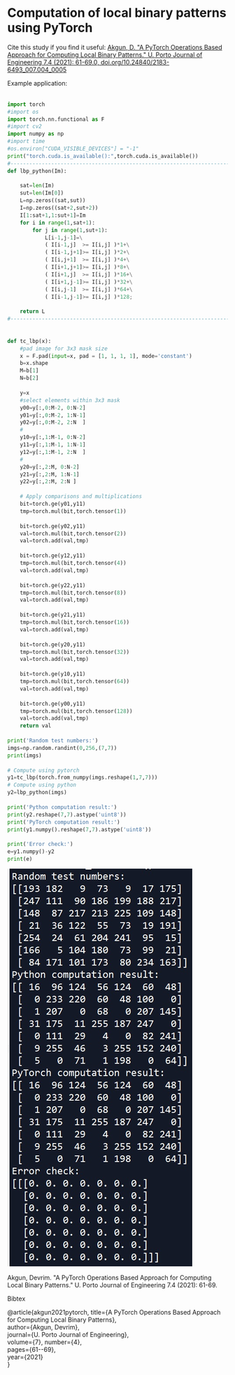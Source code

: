 # Computation of local binary patterns using PyTorch

Cite this study if you find it useful:
[Akgun, D. "A PyTorch Operations Based Approach for Computing Local Binary Patterns." U. Porto Journal of Engineering 7.4 (2021): 61-69.0,  doi.org/10.24840/2183-6493_007.004_0005 ](https://www.researchgate.net/publication/356572689_PyTorch_Operations_Based_Approach_for_Computing_Local_Binary_Patterns)

Example application:

```python

import torch
#import os
import torch.nn.functional as F
#import cv2
import numpy as np
#import time
#os.environ["CUDA_VISIBLE_DEVICES"] = "-1"
print("torch.cuda.is_available():",torch.cuda.is_available())
#------------------------------------------------------------------------------
def lbp_python(Im): 
    
    sat=len(Im)
    sut=len(Im[0])
    L=np.zeros((sat,sut))
    I=np.zeros((sat+2,sut+2)) 
    I[1:sat+1,1:sut+1]=Im
    for i in range(1,sat+1):
        for j in range(1,sut+1):
            L[i-1,j-1]=\
            ( I[i-1,j]  >= I[i,j] )*1+\
            ( I[i-1,j+1]>= I[i,j] )*2+\
            ( I[i,j+1]  >= I[i,j] )*4+\
            ( I[i+1,j+1]>= I[i,j] )*8+\
            ( I[i+1,j]  >= I[i,j] )*16+\
            ( I[i+1,j-1]>= I[i,j] )*32+\
            ( I[i,j-1]  >= I[i,j] )*64+\
            ( I[i-1,j-1]>= I[i,j] )*128;  
    
    return L
#------------------------------------------------------------------------------


def tc_lbp(x):
    #pad image for 3x3 mask size
    x = F.pad(input=x, pad = [1, 1, 1, 1], mode='constant')
    b=x.shape
    M=b[1]
    N=b[2]
    
    y=x
    #select elements within 3x3 mask 
    y00=y[:,0:M-2, 0:N-2]
    y01=y[:,0:M-2, 1:N-1]
    y02=y[:,0:M-2, 2:N  ]
    #     
    y10=y[:,1:M-1, 0:N-2]
    y11=y[:,1:M-1, 1:N-1]
    y12=y[:,1:M-1, 2:N  ]
    #
    y20=y[:,2:M, 0:N-2]
    y21=y[:,2:M, 1:N-1]
    y22=y[:,2:M, 2:N ]      
    
    # Apply comparisons and multiplications 
    bit=torch.ge(y01,y11)
    tmp=torch.mul(bit,torch.tensor(1))  
    
    bit=torch.ge(y02,y11)
    val=torch.mul(bit,torch.tensor(2))
    val=torch.add(val,tmp)    
    
    bit=torch.ge(y12,y11)
    tmp=torch.mul(bit,torch.tensor(4))
    val=torch.add(val,tmp)
    
    bit=torch.ge(y22,y11)
    tmp=torch.mul(bit,torch.tensor(8))   
    val=torch.add(val,tmp)
    
    bit=torch.ge(y21,y11)
    tmp=torch.mul(bit,torch.tensor(16))   
    val=torch.add(val,tmp)
    
    bit=torch.ge(y20,y11)
    tmp=torch.mul(bit,torch.tensor(32))   
    val=torch.add(val,tmp)
    
    bit=torch.ge(y10,y11)
    tmp=torch.mul(bit,torch.tensor(64))   
    val=torch.add(val,tmp)
    
    bit=torch.ge(y00,y11)
    tmp=torch.mul(bit,torch.tensor(128))   
    val=torch.add(val,tmp)    
    return val

print('Random test numbers:')
imgs=np.random.randint(0,256,(7,7))
print(imgs)

# Compute using pytorch
y1=tc_lbp(torch.from_numpy(imgs.reshape(1,7,7)))
# Compute using python
y2=lbp_python(imgs)

print('Python computation result:')
print(y2.reshape(7,7).astype('uint8'))
print('PyTorch computation result:')
print(y1.numpy().reshape(7,7).astype('uint8'))

print('Error check:')
e=y1.numpy()-y2
print(e)
```



![alt text](example_test.jpg)


Akgun, Devrim. "A PyTorch Operations Based Approach for Computing Local Binary Patterns." U. Porto Journal of Engineering 7.4 (2021): 61-69.

Bibtex

@article{akgun2021pytorch,
  title={A PyTorch Operations Based Approach for Computing Local Binary Patterns},  
  author={Akgun, Devrim},  
  journal={U. Porto Journal of Engineering},  
  volume={7},
  number={4},  
  pages={61--69},  
  year={2021}  
}

